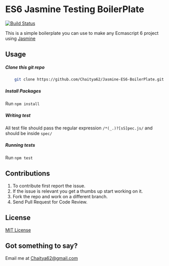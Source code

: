 # ES6 Jasmine Testing BoilerPlate
[![Build Status](https://semaphoreci.com/api/v1/chaitya62/jasmine-es6-boilerplate/branches/master/badge.svg)](https://semaphoreci.com/chaitya62/jasmine-es6-boilerplate)

This is a simple boilerplate you can use to make any Ecmascript 6 project using [Jasmine](https://jasmine.github.io/)


## Usage 

##### Clone this git repo

```sh
	git clone https://github.com/Chaitya62/Jasmine-ES6-BoilerPlate.git

```

##### Install Packages 

Run `npm install`

##### Writing test

All test file should pass the regular expression `/*(_.)?[sS]pec.js/` and should be inside `spec/` 

##### Running tests

Run	`npm test`

## Contributions

1. To contribute first report the issue. 
2. If the issue is relevant you get a thumbs up  start working on it.
3. Fork the repo and work on a different branch.
4. Send Pull Request for Code Review.

## License 

[MIT License](./LICENSE)

## Got something to say?

Email me at Chaitya62@gmail.com



